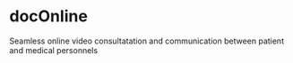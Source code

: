 # docOnline
 Seamless online video consultatation and communication between patient and medical personnels 
